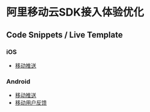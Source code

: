 # 阿里移动云SDK接入体验优化

## Code Snippets / Live Template

### iOS
- [移动推送](https://github.com/aliyun/aliyun-ams-ueo/tree/master/iOS/Push)

### Android

- [移动推送](https://github.com/aliyun/aliyun-ams-ueo/tree/master/Android/Push)
- [移动用户反馈](https://github.com/aliyun/aliyun-ams-ueo/tree/master/Android/Feedback)